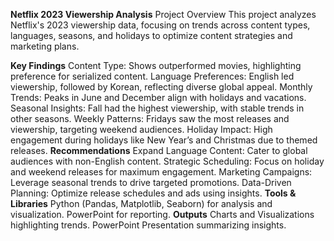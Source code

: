 **Netflix 2023 Viewership Analysis**
Project Overview
This project analyzes Netflix's 2023 viewership data, focusing on trends across content types, languages, seasons, and holidays to optimize content strategies and marketing plans.

**Key Findings**
Content Type: Shows outperformed movies, highlighting preference for serialized content.
Language Preferences: English led viewership, followed by Korean, reflecting diverse global appeal.
Monthly Trends: Peaks in June and December align with holidays and vacations.
Seasonal Insights: Fall had the highest viewership, with stable trends in other seasons.
Weekly Patterns: Fridays saw the most releases and viewership, targeting weekend audiences.
Holiday Impact: High engagement during holidays like New Year’s and Christmas due to themed releases.
**Recommendations**
Expand Language Content: Cater to global audiences with non-English content.
Strategic Scheduling: Focus on holiday and weekend releases for maximum engagement.
Marketing Campaigns: Leverage seasonal trends to drive targeted promotions.
Data-Driven Planning: Optimize release schedules and ads using insights.
**Tools & Libraries**
Python (Pandas, Matplotlib, Seaborn) for analysis and visualization.
PowerPoint for reporting.
**Outputs**
Charts and Visualizations highlighting trends.
PowerPoint Presentation summarizing insights.

